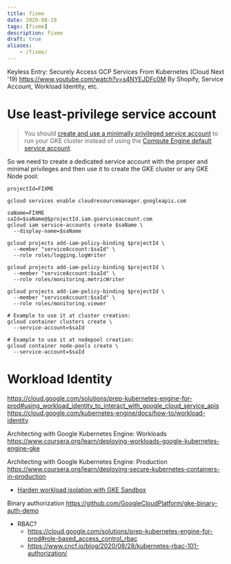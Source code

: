 ```yaml
---
title: fixme
date: 2020-08-10
tags: [fixme]
description: fixme
draft: true
aliases:
    - /fixme/
---
```


Keyless Entry: Securely Access GCP Services From Kubernetes (Cloud Next '19)
https://www.youtube.com/watch?v=s4NYEJDFc0M
By Shopify, Service Account, Workload Identity, etc.

# Use least-privilege service account

> You should [create and use a minimally privileged service account](https://cloud.google.com/kubernetes-engine/docs/how-to/hardening-your-cluster#use_least_privilege_sa) to run your GKE cluster instead of using the [Compute Engine default service account](https://cloud.google.com/compute/docs/access/service-accounts#default_service_account).

So we need to create a dedicated service account with the proper and minimal privileges and then use it to create the GKE cluster or any GKE Node pool:
```
projectId=FIXME

gcloud services enable cloudresourcemanager.googleapis.com

saName=FIXME
saId=$saName@$projectId.iam.gserviceaccount.com
gcloud iam service-accounts create $saName \
  --display-name=$saName

gcloud projects add-iam-policy-binding $projectId \
  --member "serviceAccount:$saId" \
  --role roles/logging.logWriter

gcloud projects add-iam-policy-binding $projectId \
  --member "serviceAccount:$saId" \
  --role roles/monitoring.metricWriter

gcloud projects add-iam-policy-binding $projectId \
  --member "serviceAccount:$saId" \
  --role roles/monitoring.viewer

# Example to use it at cluster creation:
gcloud container clusters create \
  --service-account=$saId

# Example to use it at nodepool creation:
gcloud container node-pools create \
  --service-account=$saId
```

# Workload Identity

https://cloud.google.com/solutions/prep-kubernetes-engine-for-prod#using_workload_identity_to_interact_with_google_cloud_service_apis
https://cloud.google.com/kubernetes-engine/docs/how-to/workload-identity



Architecting with Google Kubernetes Engine: Workloads
https://www.coursera.org/learn/deploying-workloads-google-kubernetes-engine-gke

Architecting with Google Kubernetes Engine: Production
https://www.coursera.org/learn/deploying-secure-kubernetes-containers-in-production

- [Harden workload isolation with GKE Sandbox](https://cloud.google.com/kubernetes-engine/docs/how-to/sandbox-pods)

Binary authorization
https://github.com/GoogleCloudPlatform/gke-binary-auth-demo

- RBAC?
    - https://cloud.google.com/solutions/prep-kubernetes-engine-for-prod#role-based_access_control_rbac
    - https://www.cncf.io/blog/2020/08/28/kubernetes-rbac-101-authorization/



